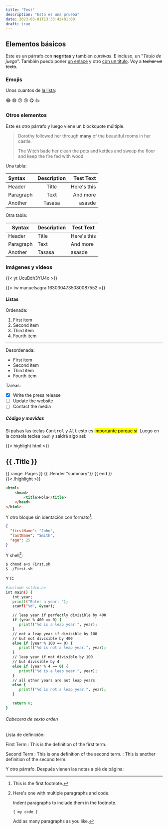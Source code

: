 ```yaml
---
title: "Test"
description: "Esto es una prueba"
date: 2023-03-01T13:33:42+01:00
draft: true
---
```

## Elementos básicos

Este es un párrafo con **negritas** y también _cursivas_. E incluso, un "_Título de juego_". También puedo poner [un enlace](https://google.es/) y otro [con un título](https://google.es/ "Jajaja, no leas esto"). Voy a ~~tachar un texto~~.

### Emojis

Unos cuantos de [la lista](https://gist.github.com/rxaviers/7360908):

:joy: :smile: :confused: :cry: :yum: :+1:

### Otros elementos

Este es otro párrafo y luego viene un blockquote múltiple.

> Dorothy followed her through **many** of the beautiful rooms in her castle.
>
> The Witch bade her clean the pots and kettles and sweep the floor and keep the fire fed with wood.

Una tabla:

| Syntax      | Description | Test Text     |
| :---        |    :----:   |          ---: |
| Header      | Title       | Here's this   |
| Paragraph   | Text        | And more      |
| Another   | Tasasa        | asasde      |

Otra tabla:

| Syntax | Description | Test Text |
| --- | --- | --- |
| Header | Title | Here's this |
| Paragraph | Text | And more |
| Another | Tasasa | asasde |

### Imágenes y vídeos

{{< yt UcuBdh3YU4o >}}

{{< tw manuelsagra 1630304735080087552 >}}

#### Listas

Ordenada:

1. First item
2. Second item
3. Third item
4. Fourth item

---

Desordenada:

* First item
* Second item
* Third item
* Fourth item

Tareas:

- [x] Write the press release
- [ ] Update the website
- [ ] Contact the media

##### Código y movidas

Si pulsas las teclas <kbd>Control</kbd> y <kbd>Alt</kbd> esto es <mark>importante porque sí</mark>. Luego en la consola teclea `bash` y saldrá algo así:

{{< highlight html >}}
<section id="main">
  <div>
   <h1 id="title">{{ .Title }}</h1>
    {{ range .Pages }}
        {{ .Render "summary"}}
    {{ end }}
  </div>
</section>
{{< /highlight >}}

```html
<html>
    <head>
        <title>Hola</title>
    </head>
</html>
```

Y otro bloque sin identación con formato[^1]:

```json
{
  "firstName": "John",
  "lastName": "Smith",
  "age": 25
}
```

Y shell[^bignote]:

```bash
$ chmod a+x First.sh
$ ./First.sh
```

Y C:

```bash
#include <stdio.h>
int main() {
   int year;
   printf("Enter a year: ");
   scanf("%d", &year);

   // leap year if perfectly divisible by 400
   if (year % 400 == 0) {
      printf("%d is a leap year.", year);
   }
   // not a leap year if divisible by 100
   // but not divisible by 400
   else if (year % 100 == 0) {
      printf("%d is not a leap year.", year);
   }
   // leap year if not divisible by 100
   // but divisible by 4
   else if (year % 4 == 0) {
      printf("%d is a leap year.", year);
   }
   // all other years are not leap years
   else {
      printf("%d is not a leap year.", year);
   }

   return 0;
}
```

###### Cabecera de sexto orden

Lista de definición:

First Term
: This is the definition of the first term.

Second Term
: This is one definition of the second term.
: This is another definition of the second term.

Y otro párrafo. Después vienen las notas a pié de página:


[^1]: This is the first footnote.

[^bignote]: Here's one with multiple paragraphs and code.

    Indent paragraphs to include them in the footnote.

    `{ my code }`

    Add as many paragraphs as you like.